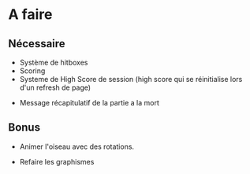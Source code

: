 # A faire

## Nécessaire
<!-- + Scrolling des tuyaux -->
<!-- + Classe pour les pipes afin d'afficher plusieurs pipe en meme temps via un array.
+ Fonction pour génerer aléatoirement les pipes
+ Fonction pour décharger les pipes qui sortent de l'écran sur la gauche. -->
+ Système de hitboxes
+ Scoring
+ Systeme de High Score de session (high score qui se réinitialise lors d'un refresh de page)
<!-- + Integrer la charte graphique faite par Steven -->
+ Message récapitulatif de la partie a la mort
<!-- + Faire le revenir le pipe du bas -->
<!-- + Ajout du support mobile -->

## Bonus
+ Animer l'oiseau avec des rotations.
<!-- + Faire en sorte que le son overlap (qu'il puisse se jouer plusieurs fois en meme temps) -->
<!-- + Ajout d'un slide pour ajuster le volume (function déjà prévu pour ça) -->
+ Refaire les graphismes
<!-- + Mettre un index sur la div message pour passer au dessus -->